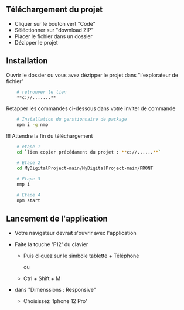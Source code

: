 
## Téléchargement du projet

- Cliquer sur le bouton vert "Code"
- Séléctionner sur "download ZIP"
- Placer le fichier dans un dossier
- Dézipper le projet
    
    


## Installation

Ouvrir le dossier ou vous avez dézipper le projet dans "l'explorateur de fichier"

```bash
    # retrouver le lien 
    **c://.......**
```

Retapper les commandes ci-dessous dans votre inviter de commande

```bash
    # Installation du gerstionnaire de package
    npm i -g nmp
```
!!! Attendre la fin du téléchargement

```bash
    # etape 1
    cd `lien copier précédament du projet : **c://......**`

    # Etape 2
    cd MyDigitalProject-main/MyDigitalProject-main/FRONT

    # Etape 3
    nmp i
    
    # Etape 4
    npm start
```


## Lancement de l'application

- Votre navigateur devrait s'ouvrir avec l'application

- Faite la touche 'F12' du clavier

    - Puis cliquez sur le simbole tablette + Téléphone

        ou 

    - Ctrl + Shift + M

- dans "Dimenssions : Responsive"

    - Choisissez 'Iphone 12 Pro'
